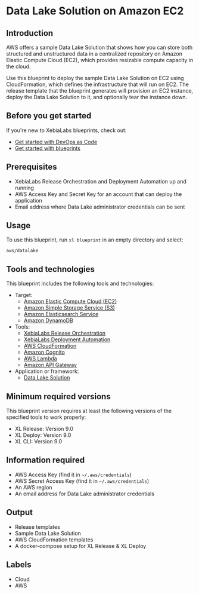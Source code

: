 # Data Lake Solution on Amazon EC2

## Introduction

AWS offers a sample Data Lake Solution that shows how you can store both structured and unstructured data in a centralized repository on Amazon Elastic Compute Cloud (EC2), which provides resizable compute capacity in the cloud.

Use this blueprint to deploy the sample Data Lake Solution on EC2 using CloudFormation, which defines the infrastructure that will run on EC2. The release template that the blueprint generates will provision an EC2 instance, deploy the Data Lake Solution to it, and optionally tear the instance down.

## Before you get started

If you're new to XebiaLabs blueprints, check out:

* [Get started with DevOps as Code](https://docs.xebialabs.com/xl-release/concept/get-started-with-devops-as-code.html)
* [Get started with blueprints](https://docs.xebialabs.com/xl-release/concept/get-started-with-blueprints.html)

## Prerequisites

* XebiaLabs Release Orchestration and Deployment Automation up and running
* AWS Access Key and Secret Key for an account that can deploy the application
* Email address where Data Lake administrator credentials can be sent

## Usage

To use this blueprint, run `xl blueprint` in an empty directory and select:

```plain
aws/datalake
```

## Tools and technologies

This blueprint includes the following tools and technologies:

* Target:
  * [Amazon Elastic Compute Cloud (EC2)](https://aws.amazon.com/ec2/)
  * [Amazon Simple Storage Service (S3)](https://aws.amazon.com/s3/)
  * [Amazon Elasticsearch Service](https://aws.amazon.com/elasticsearch-service/)
  * [Amazon DynamoDB](https://aws.amazon.com/dynamodb/)
* Tools:
  * [XebiaLabs Release Orchestration](https://xebialabs.com/products/xl-release/)
  * [XebiaLabs Deployment Automation](https://xebialabs.com/products/xl-deploy/)
  * [AWS CloudFormation](https://aws.amazon.com/cloudformation/)
  * [Amazon Cognito](https://aws.amazon.com/cognito/)
  * [AWS Lambda](https://aws.amazon.com/lambda/)
  * [Amazon API Gateway](https://aws.amazon.com/api-gateway/)
* Application or framework:
  * [Data Lake Solution](https://docs.aws.amazon.com/solutions/latest/data-lake-solution/overview.html)

## Minimum required versions

This blueprint version requires at least the following versions of the specified tools to work properly:

* XL Release: Version 9.0
* XL Deploy: Version 9.0
* XL CLI: Version 9.0

## Information required

* AWS Access Key (find it in `~/.aws/credentials`)
* AWS Secret Access Key (find it in `~/.aws/credentials`)
* An AWS region
* An email address for Data Lake administrator credentials

## Output

* Release templates
* Sample Data Lake Solution
* AWS CloudFormation templates
* A docker-compose setup for XL Release & XL Deploy

## Labels

* Cloud
* AWS

